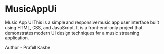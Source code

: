# MusicAppUi

Music App UI
This is a simple and responsive music app user 
interface built using HTML, CSS, and JavaScript. It is a front-end-only project that 
demonstrates modern UI design techniques for a music streaming application.

Author - Prafull Kasbe
